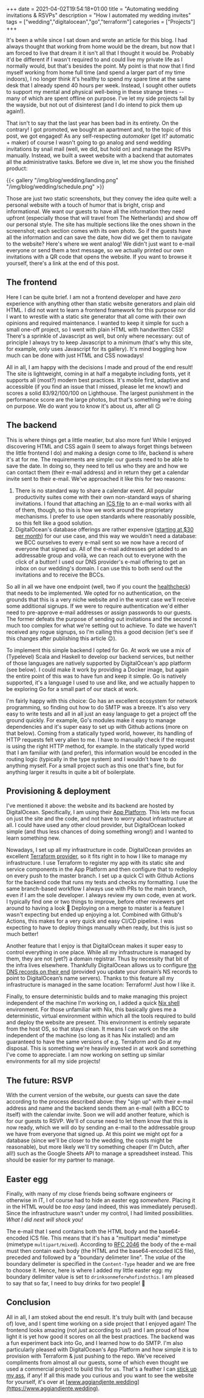 +++
date = 2021-04-02T19:54:18+01:00
title = "Automating wedding invitations & RSVPs"
description = "How I automated my wedding invites"
tags = ["wedding","digitalocean","go","terraform"]
categories = ["Projects"]
+++

It's been a while since I sat down and wrote an article for this blog. I had always thought that working from home would be the dream, but now that I am forced to live that dream it it isn't all that I thought it would be. Probably it'd be different if I wasn't required to and could live my private life as I normally would, but that's besides the point. My point is that now that I find myself working from home full time (and spend a larger part of my time indoors), I no longer think it's healthy to spend my spare time at the same desk that I already spend 40 hours per week. Instead, I sought other outlets to support my mental and physical well-being in these strange times -- many of which are spent offline on purpose. I've let my side projects fall by the wayside, but not out of disinterest (and I do intend to pick them up again!).

That isn't to say that the last year has been bad in its entirety. On the contrary! I got promoted, we bought an apartment and, to the topic of this post, we got engaged! As any self-respecting _automaker_ (get it? automatic + maker) of course I wasn't going to go analog and send wedding invitations by snail mail (well, we did, but hold on) and manage the RSVPs manually. Instead, we built a sweet website with a backend that automates all the administrative tasks. Before we dive in, let me show you the finished product:

{{< gallery "/img/blog/wedding/landing.png"
            "/img/blog/wedding/schedule.png" >}}

Those are just two static screenshots, but they convey the idea quite well: a personal website with a touch of humor that is bright, crisp and informational. We want our guests to have all the information they need upfront (especially those that will travel from The Netherlands) and show off our personal style. The site has multiple sections like the ones shown in the screenshot; each section comes with its own photo. So if the guests have all the information and can save the date, how did we get them to navigate to the website? Here's where we went analog! We didn't just want to e-mail everyone or send them a text message, so we actually printed our own invitations with a QR code that opens the website. If you want to browse it yourself, there's a link at the end of this post.

## The frontend

Here I can be quite brief. I am not a frontend developer and have _zero_ experience with anything other than static website generators and plain old HTML. I did not want to learn a frontend framework for this purpose nor did I want to wrestle with a static site generator that all come with their own opinions and required maintenance. I wanted to keep it simple for such a small one-off project, so I went with plain HTML with handwritten CSS! There's a sprinkle of Javascript as well, but only where necessary: out of principle I always try to keep Javascript to a minimum (that's why this site, for example, only uses Javascript for its gallery). It's mind boggling how much can be done with just HTML and CSS nowadays!

All in all, I am happy with the decisions I made and proud of the end result! The site is lightweight, coming in at half a megabyte including fonts, yet it supports all (most?) modern best practices. It's mobile first, adaptive and accessible (if you find an issue that I missed, please let me know!) and scores a solid 83/92/100/100 on Lighthouse. The largest punishment in the performance score are the large photos, but that's something we're doing on purpose. We do want you to know it's about us, after all 😉

## The backend

This is where things get a little meatier, but also more fun! While I enjoyed discovering HTML and CSS again (I seem to always forget things between the little frontend I do) and making a design come to life, backend is where it's at for me. The requirements are simple: our guests need to be able to save the date. In doing so, they need to tell us who they are and how we can contact them (their e-mail address) and in return they get a calendar invite sent to their e-mail. We've approached it like this for two reasons:

1. There is no standard way to share a calendar event. All popular productivity suites come with their own non-standard ways of sharing invitations. I found that attaching an [ICS file](https://en.wikipedia.org/wiki/ICalendar) to an e-mail works with all of them, though, so this is how we work around the proprietary mechanisms. I prefer to use open standards where reasonably possible, so this felt like a good solution.
2. DigitalOcean's database offerings are rather expensive ([starting at $30 per month](https://www.digitalocean.com/pricing#managed-databases)) for our use case, and this way we wouldn't need a database: we BCC ourselves to every e-mail sent so we now have a record of everyone that signed up. All of the e-mail addresses get added to an addressable group and voilà, we can reach out to everyone with the click of a button! I used our DNS provider's e-mail offering to get an inbox on our wedding's domain. I can use this to both send out the invitations and to receive the BCCs.

So all in all we have one endpoint (well, two if you count the [healthcheck](https://www.digitalocean.com/docs/app-platform/concepts/health-check/)) that needs to be implemented. We opted for no authentication, on the grounds that this is a very niche website and in the worst case we'll receive some additional signups. If we were to require authentication we'd either need to pre-approve e-mail addresses or assign passwords to our guests. The former defeats the purpose of sending out invitations and the second is much too complex for what we're setting out to achieve. To date we haven't received any rogue signups, so I'm calling this a good decision (let's see if this changes after publishing this article 😉).

To implement this simple backend I opted for Go. At work we use a mix of (Typelevel) Scala and Haskell to develop our backend services, but neither of those languages are natively supported by DigitalOcean's app platform (see below). I could make it work by providing a Docker image, but again the entire point of this was to have fun and keep it simple. Go is natively supported, it's a language I used to use and like, and we actually happen to be exploring Go for a small part of our stack at work.

I'm fairly happy with this choice: Go has an excellent ecosystem for network programming, so finding out how to do SMTP was a breeze. It's also very easy to write tests and all in all just an easy language to get a project off the ground quickly. For example, Go's modules make it easy to manage dependencies and it's super easy to set up with Github actions (more on that below). Coming from a statically typed world, however, its handling of HTTP requests felt very alien to me. I have to manually check if the request is using the right HTTP method, for example. In the statically typed world that I am familiar with (and prefer), this information would be encoded in the routing logic (typically in the type system) and I wouldn't have to do anything myself. For a small project such as this one that's fine, but for anything larger it results in quite a bit of boilerplate.

## Provisioning & deployment

I've mentioned it above: the website and its backend are hosted by DigitalOcean. Specifically, I am using their [App Platform](https://try.digitalocean.com/app-platform/). This lets me focus on just the site and the code, and not have to worry about infrastructure at all. I could have used any other cloud provider, but DigitalOcean looked simple (and thus less chances of doing something wrong!) and I wanted to learn something new.

Nowadays, I set up all my infrastructure in code. DigitalOcean provides an excellent [Terraform provider](https://registry.terraform.io/providers/digitalocean/digitalocean/latest/docs), so it fits right in to how I like to manage my infrastructure. I use Terraform to register my app with its static site and service components in the App Platform and then configure that to redeploy on every push to the master branch. I set up a quick CI with Github Actions for the backend code that runs my tests and checks my formatting. I use the same branch-based workflow I always use with PRs to the main branch, even if I am the sole developer. I always review my own code, even at work. I typically find one or two things to improve, before other reviewers get around to having a look 🙂 Deploying on a merge to master is a feature I wasn't expecting but ended up enjoying a lot. Combined with Github's Actions, this makes for a very quick and easy CI/CD pipeline. I was expecting to have to deploy things manually when ready, but this is just so much better!

Another feature that I enjoy is that DigitalOcean makes it super easy to control everything in one place. While all my infrastructure is managed by them, they are not (yet?) a domain registrar. Thus by necessity that bit of the infra lives elsewhere. Thankfully DigitalOcean allows us to configure [the DNS records on their end](https://www.digitalocean.com/docs/networking/dns/) (provided you update your domain’s NS records to point to DigitalOcean’s name servers). Thanks to this feature all my infrastructure is managed in the same location: Terraform! Just how I like it.

Finally, to ensure deterministic builds and to make managing this project independent of the machine I'm working on, I added a quick [Nix shell](https://nixos.org/guides/nix-pills/developing-with-nix-shell.html) environment. For those unfamiliar with Nix, this basically gives me a deterministic, virtual environment within which all the tools required to build and deploy the website are present. This environment is entirely separate from the host OS, so that stays clean. It means I can work on the site independent of the machine (so long as it has Nix installed) and am guaranteed to have the same versions of e.g. Terraform and Go at my disposal. This is something we're heavily invested in at work and something I've come to appreciate. I am now working on setting up similar environments for all my side projects!

## The future: RSVP

With the current version of the website, our guests can save the date according to the process described above: they "sign up" with their e-mail address and name and the backend sends them an e-mail (with a BCC to itself) with the calendar invite. Soon we will add another feature, which is for our guests to RSVP. We'll of course need to let them know that this is now ready, which we will do by sending an e-mail to the addressable group we have from everyone that signed up. At this point we might opt for a database (since we'll be closer to the wedding, the costs might be reasonable), but more likely we'll try something cheaper (I'm Dutch, after all!) such as the Google Sheets API to manage a spreadsheet instead. This should be easier for my partner to manage.

## Easter egg

Finally, with many of my close friends being software engineers or otherwise in IT, I of course had to hide an easter egg _somewhere_. Placing it in the HTML would be _too easy_ (and indeed, this was immediately perused). Since the infrastructure wasn't under my control, I had limited possibilities. _What I did next will shock you!_

The e-mail that I send contains both the HTML body and the base64-encoded ICS file. This means that it's has a "multipart media" mimetype (mimetype `multipart/mixed`). According to [RFC 2046](https://tools.ietf.org/html/rfc2046#section-5.1) the body of the e-mail must then contain each body (the HTML and the base64-encoded ICS file), preceded and followed by a "boundary delimeter line". The _value_ of the boundary delimeter is specified in the `Content-Type` header and we are free to choose it. Hence, here is where I added my little easter egg: my boundary delimiter value is set to `drinksonmeforwhofindsthis`. I am pleased to say that so far, I need to buy drinks for two people! 🎉

## Conclusion

All in all, I am stoked about the end result. It's truly built with (and because of) love, and I spent time working on a side project that I enjoyed again! The frontend looks amazing (not _just_ according to us!) and I am proud of how light it is yet how good it scores on all the best practices. The backend was a fun experiment back into Go, and I learned how to do SMTP. I'm also particularly pleased with DigitalOcean's App Platform and how simple it is to provision with Terraform & just pushing to the repo. We've received compliments from almost all our guests, some of which even thought we used a commercial project to build this for us. That's a feather I can [stick up my ass](https://en.wiktionary.org/wiki/een_veer_in_de_reet_steken), if any! If all this made you curious and you want to see the website for yourself, it's over at [www.aggiandjente.wedding](https://www.aggiandjente.wedding).